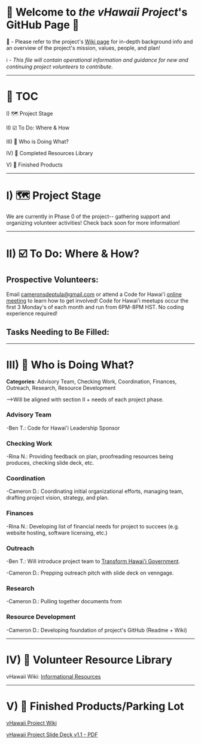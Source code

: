 # 🤙 Welcome to *the vHawaii Project*'s GitHub Page 🌺

👀 - Please refer to the project's [Wiki page](https://github.com/CodeforHawaii/discovery_vHawaiiProject_Pol.is/wiki) for in-depth background info and an overview of the project's mission, values, people, and plan!

ℹ️ - *This file will contain operational information and guidance for new and continuing project volunteers to contribute*. 

***

# 📌 TOC

I) 🗺️ Project Stage

II) ☑️ To Do: Where & How

III) 📔 Who is Doing What?

IV) 🧰 Completed Resources Library

V) 🏁 Finished Products

***

# I) 🗺️ Project Stage

We are currently in Phase 0 of the project-- gathering support and organizing volunteer activities! Check back soon for more information!

***

# II) ☑️ To Do: Where & How?

## **Prospective Volunteers**: 

Email cameronsdeptula@gmail.com or attend a Code for Hawai'i [online meeting](https://www.meetup.com/Code-for-Hawaii/) to learn how to get involved! Code for Hawai'i meetups occur the first 3 Monday's of each month and run from 6PM-8PM HST. No coding experience required!

## Tasks Needing to Be Filled:

***

# III) 📔 Who is Doing What?

**Categories**: Advisory Team, Checking Work, Coordination, Finances, Outreach, Research, Resource Development

-->Will be aligned with section II + needs of each project phase.

### **Advisory Team**

-Ben T.: Code for Hawai'i Leadership Sponsor

### **Checking Work**

-Rina N.: Providing feedback on plan, proofreading resources being produces, checking slide deck, etc.

### **Coordination**

-Cameron D.: Coordinating initial organizational efforts, managing team, drafting project vision, strategy, and plan. 

### **Finances**

-Rina N.: Developing list of financial needs for project to succees (e.g. website hosting, software licensing, etc.)

### **Outreach** 

 -Ben T.: Will introduce project team to [Transform Hawai'i Government](https://www.transformhawaiigov.org/). 

 -Cameron D.: Prepping outreach pitch with slide deck on venngage.

### **Research**

-Cameron D.: Pulling together documents from

### **Resource Development**

-Cameron D.: Developing foundation of project's GitHub (Readme + Wiki)

***

# IV) 🧰 Volunteer Resource Library

vHawaii Wiki: [Informational Resources](https://github.com/CodeforHawaii/discovery_vHawaiiProject_Pol.is/wiki/Information-Resources)

***

# V) 🏁 Finished Products/Parking Lot

[vHawaii Project Wiki](https://github.com/CodeforHawaii/discovery_vHawaiiProject_Pol.is/wiki) 

[vHawaii Project Slide Deck v1.1 - PDF](https://drive.google.com/file/d/1Jb1lZKnHYh3CeCvugw4fcMUMXhkC4nC0/view?usp=sharing) 
